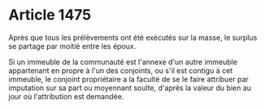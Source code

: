 # Article 1475

Après que tous les prélèvements ont été exécutés sur la masse, le surplus se partage par moitié entre les époux.

Si un immeuble de la communauté est l'annexe d'un autre immeuble appartenant en propre à l'un des conjoints, ou s'il est contigu à cet immeuble, le conjoint propriétaire a la faculté de se le faire attribuer par imputation sur sa part ou moyennant soulte, d'après la valeur du bien au jour où l'attribution est demandée.
